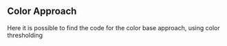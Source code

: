## Color Approach
Here it is possible to find the code for the color base approach, using color thresholding
